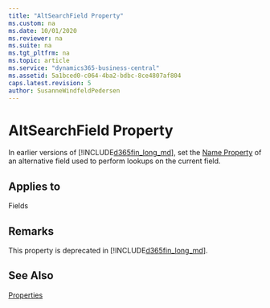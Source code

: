 ```yaml
---
title: "AltSearchField Property"
ms.custom: na
ms.date: 10/01/2020
ms.reviewer: na
ms.suite: na
ms.tgt_pltfrm: na
ms.topic: article
ms.service: "dynamics365-business-central"
ms.assetid: 5a1bced0-c064-4ba2-bdbc-8ce4807af804
caps.latest.revision: 5
author: SusanneWindfeldPedersen
---
```


 

# AltSearchField Property
In earlier versions of [!INCLUDE[d365fin_long_md](../includes/d365fin_long_md.md)], set the [Name Property](devenv-name-property.md) of an alternative field used to perform lookups on the current field.  

## Applies to  
 Fields  

## Remarks  
 This property is deprecated in [!INCLUDE[d365fin_long_md](../includes/d365fin_long_md.md)].  

## See Also  
 [Properties](devenv-properties.md)
